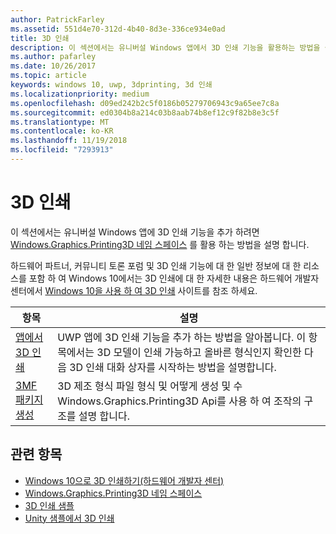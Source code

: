 ```yaml
---
author: PatrickFarley
ms.assetid: 551d4e70-312d-4b40-8d3e-336ce934e0ad
title: 3D 인쇄
description: 이 섹션에서는 유니버설 Windows 앱에서 3D 인쇄 기능을 활용하는 방법을 설명합니다.
ms.author: pafarley
ms.date: 10/26/2017
ms.topic: article
keywords: windows 10, uwp, 3dprinting, 3d 인쇄
ms.localizationpriority: medium
ms.openlocfilehash: d09ed242b2c5f0186b05279706943c9a65ee7c8a
ms.sourcegitcommit: ed0304b8a214c03b8aab74b8ef12c9f82b8e3c5f
ms.translationtype: MT
ms.contentlocale: ko-KR
ms.lasthandoff: 11/19/2018
ms.locfileid: "7293913"
---
```

# <a name="3d-printing"></a>3D 인쇄


이 섹션에서는 유니버설 Windows 앱에 3D 인쇄 기능을 추가 하려면 [Windows.Graphics.Printing3D 네임 스페이스](https://msdn.microsoft.com/library/windows/apps/windows.graphics.printing3d.aspx) 를 활용 하는 방법을 설명 합니다.  

하드웨어 파트너, 커뮤니티 토론 포럼 및 3D 인쇄 기능에 대 한 일반 정보에 대 한 리소스를 포함 하 여 Windows 10에서는 3D 인쇄에 대 한 자세한 내용은 하드웨어 개발자 센터에서 [Windows 10을 사용 하 여 3D 인쇄](https://developer.microsoft.com/windows/hardware/3d-print-support-windows-10) 사이트를 참조 하세요.

| 항목 | 설명 |
|-------|-------------|
| [앱에서 3D 인쇄](3d-print-from-app.md) | UWP 앱에 3D 인쇄 기능을 추가 하는 방법을 알아봅니다. 이 항목에서는 3D 모델이 인쇄 가능하고 올바른 형식인지 확인한 다음 3D 인쇄 대화 상자를 시작하는 방법을 설명합니다. |
| [3MF 패키지 생성](generate-3mf.md) | 3D 제조 형식 파일 형식 및 어떻게 생성 및 수 Windows.Graphics.Printing3D Api를 사용 하 여 조작의 구조를 설명 합니다. |

## <a name="related-topics"></a>관련 항목

* [Windows 10으로 3D 인쇄하기(하드웨어 개발자 센터)](https://developer.microsoft.com/windows/hardware/3d-print-support-windows-10)
* [Windows.Graphics.Printing3D 네임 스페이스](https://msdn.microsoft.com/library/windows/apps/windows.graphics.printing3d.aspx)
* [3D 인쇄 샘플](https://github.com/Microsoft/Windows-universal-samples/tree/master/Samples/3DPrinting)
* [Unity 샘플에서 3D 인쇄](https://github.com/Microsoft/Windows-universal-samples/tree/master/Samples/3DPrintingFromUnity)

 
